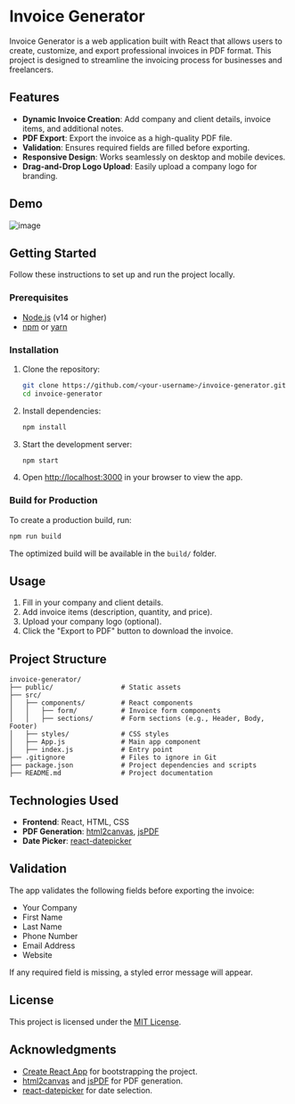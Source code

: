 # Invoice Generator

Invoice Generator is a web application built with React that allows users to create, customize, and export professional invoices in PDF format. This project is designed to streamline the invoicing process for businesses and freelancers.

## Features

- **Dynamic Invoice Creation**: Add company and client details, invoice items, and additional notes.
- **PDF Export**: Export the invoice as a high-quality PDF file.
- **Validation**: Ensures required fields are filled before exporting.
- **Responsive Design**: Works seamlessly on desktop and mobile devices.
- **Drag-and-Drop Logo Upload**: Easily upload a company logo for branding.

## Demo
![image](https://github.com/user-attachments/assets/46efc479-f005-4be4-bc2c-115fd2b0378c)

## Getting Started

Follow these instructions to set up and run the project locally.

### Prerequisites

- [Node.js](https://nodejs.org/) (v14 or higher)
- [npm](https://www.npmjs.com/) or [yarn](https://yarnpkg.com/)

### Installation

1. Clone the repository:
   ```bash
   git clone https://github.com/<your-username>/invoice-generator.git
   cd invoice-generator
   ```

2. Install dependencies:
   ```bash
   npm install
   ```

3. Start the development server:
   ```bash
   npm start
   ```

4. Open [http://localhost:3000](http://localhost:3000) in your browser to view the app.

### Build for Production

To create a production build, run:
```bash
npm run build
```
The optimized build will be available in the `build/` folder.

## Usage

1. Fill in your company and client details.
2. Add invoice items (description, quantity, and price).
3. Upload your company logo (optional).
4. Click the "Export to PDF" button to download the invoice.

## Project Structure

```
invoice-generator/
├── public/                 # Static assets
├── src/
│   ├── components/         # React components
│   │   ├── form/           # Invoice form components
│   │   ├── sections/       # Form sections (e.g., Header, Body, Footer)
│   ├── styles/             # CSS styles
│   ├── App.js              # Main app component
│   ├── index.js            # Entry point
├── .gitignore              # Files to ignore in Git
├── package.json            # Project dependencies and scripts
├── README.md               # Project documentation
```

## Technologies Used

- **Frontend**: React, HTML, CSS
- **PDF Generation**: [html2canvas](https://github.com/niklasvh/html2canvas), [jsPDF](https://github.com/parallax/jsPDF)
- **Date Picker**: [react-datepicker](https://reactdatepicker.com/)

## Validation

The app validates the following fields before exporting the invoice:
- Your Company
- First Name
- Last Name
- Phone Number
- Email Address
- Website

If any required field is missing, a styled error message will appear.

## License

This project is licensed under the [MIT License](LICENSE).

## Acknowledgments

- [Create React App](https://github.com/facebook/create-react-app) for bootstrapping the project.
- [html2canvas](https://github.com/niklasvh/html2canvas) and [jsPDF](https://github.com/parallax/jsPDF) for PDF generation.
- [react-datepicker](https://reactdatepicker.com/) for date selection.
